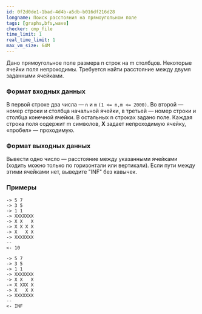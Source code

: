 ```yaml
---
id: 0f2d0de1-1bad-4d4b-a5db-b016df216d28
longname: Поиск расстояния на прямоугольном поле
tags: [graphs,bfs,wave]
checker: cmp_file
time_limit: 1
real_time_limit: 1
max_vm_size: 64M
---
```


Дано прямоугольное поле размера n строк на m столбцов. Некоторые ячейки поля непроходимы. Требуется найти расстояние между двумя заданными ячейками.

### Формат входных данных

В первой строке два числа — `n` и `m` `(1 <= n,m <= 2000)`. Во второй — номер строки и столбца начальной ячейки, в третьей — номер строки и столбца конечной ячейки. В остальных n строках задано поле. Каждая строка поля содержит m символов, **X** задает непроходимую ячейку, «пробел» — проходимую.

### Формат выходных данных

Вывести одно число — расстояние между указанными ячейками (ходить можно только по горизонтали или вертикали). Если пути между этими ячейками нет, выведите "INF" без кавычек.

### Примеры

```
-> 5 7
-> 3 5
-> 1 1
-> XXXXXXX
-> X X   X
-> X X X X
-> X   X X
-> XXXXXXX
--
<- 10
```

```
-> 5 7
-> 3 5
-> 1 1
-> XXXXXXX
-> X X   X
-> X XXX X
-> X   X X
-> XXXXXXX
--
<- INF
```
